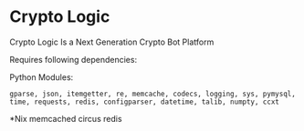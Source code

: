 # Crypto Logic

Crypto Logic Is a Next Generation Crypto Bot Platform	

Requires following dependencies:

Python Modules:

	gparse, json, itemgetter, re, memcache, codecs, logging, sys, pymysql, time, requests, redis, configparser, datetime, talib, numpty, ccxt

*Nix
	memcached
	circus
	redis